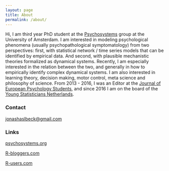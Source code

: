 ```yaml
---
layout: page
title: About
permalink: /about/
---
```


Hi, I am third year PhD student at the [Psychosystems](http://psychosystems.org) group at the University of Amsterdam. I am interested in modeling psychological phenomena (usually psychopathological symptomatology) from two perspectives: first, with statistical network / time series models that can be identified by empirical data. And second, with plausible mechanistic theories formalized as dynamical systems. Recently, I am especially interested in the relation between the two, and generally in how to empirically identify complex dynamical systems. I am also interested in learning theory, decision making, motor control, meta science and philosophy of science. From 2013 - 2016, I was an Editor at the [Journal of European Psychology Students](http://jeps.efpsa.org), and since 2016 I am on the board of the [Young Statisticians Netherlands](http://youngstatisticians.nl).


### Contact

jonashaslbeck@gmail.com


### Links

[psychosystems.org](http://psychosystems.org)

[R-bloggers.com](http://www.r-bloggers.com/)

[R-users.com](http://www.r-users.com/)